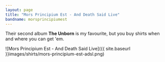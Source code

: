 ```yaml
---
layout: page
title: "Mors Principium Est - And Death Said Live"
bandname: morsprincipiumest
---
```


Their second album **The Unborn** is my favourite, but you buy shirts when and where you can get 'em.

![Mors Principium Est - And Death Said Live]({{ site.baseurl }}images/shirts/mors-principium-est-adsl.png)
